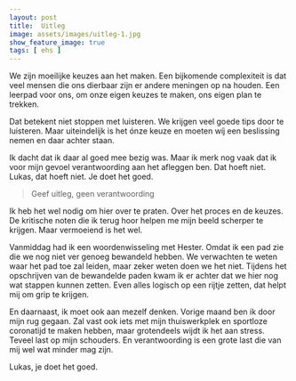 ```yaml
---
layout: post
title:  Uitleg
image: assets/images/uitleg-1.jpg
show_feature_image: true
tags: [ ehs ]
---
```


We zijn moeilijke keuzes aan het maken. Een bijkomende complexiteit is dat veel mensen die ons dierbaar zijn er andere meningen op na houden. Een leerpad voor ons, om onze eigen keuzes te maken, ons eigen plan te trekken.

Dat betekent niet stoppen met luisteren. We krijgen veel goede tips door te luisteren. Maar uiteindelijk is het ónze keuze en moeten wíj een beslissing nemen en daar achter staan.

Ik dacht dat ik daar al goed mee bezig was. Maar ik merk nog vaak dat ik voor mijn gevoel verantwoording aan het afleggen ben. Dat hoeft niet. Lukas, dat hoeft niet. Je doet het goed.

> Geef uitleg, geen verantwoording

Ik heb het wel nodig om hier over te praten. Over het proces en de keuzes. De kritische noten die ik terug hoor helpen me mijn beeld scherper te krijgen. Maar vermoeiend is het wel.

Vanmiddag had ik een woordenwisseling met Hester. Omdat ik een pad zie die we nog niet ver genoeg bewandeld hebben. We verwachten te weten waar het pad toe zal leiden, maar zeker weten doen we het niet. Tijdens het opschrijven van de bewandelde paden kwam ik er achter dat we hier nog wat stappen kunnen zetten. Even alles logisch op een rijtje zetten, dat helpt mij om grip te krijgen.

En daarnaast, ik moet ook aan mezelf denken. Vorige maand ben ik door mijn rug gegaan. Zal vast ook iets met mijn thuiswerkplek en sportloze coronatijd te maken hebben, maar grotendeels wijdt ik het aan stress. Teveel last op mijn schouders. En verantwoording is een grote last die van mij wel wat minder mag zijn.

Lukas, je doet het goed.
